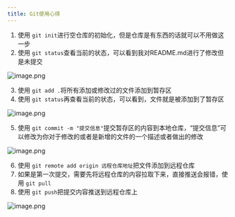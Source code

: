 ```yaml
---
title: Git使用心得
---
```

1. 使用 `git init`进行空仓库的初始化，但是仓库是有东西的话就可以不用做这一步
2. 使用 `git status`查看当前的状态，可以看到我对README.md进行了修改但是未提交

![image.png](https://alpha-blog-1300014916.cos.ap-guangzhou.myqcloud.com/blog/1684206899329-06d16e81-f68c-493e-824f-abc32af09e04.png)

3. 使用 `git add .`将所有添加或修改过的文件添加到暂存区
4. 使用 `git status`再查看当前的状态，可以看到，文件就是被添加到了暂存区

![image.png](https://alpha-blog-1300014916.cos.ap-guangzhou.myqcloud.com/blog/1684207062489-81562a79-5538-4228-9a36-16593d8fc719.png)

5. 使用 `git commit -m "提交信息"`提交暂存区的内容到本地仓库，“提交信息”可以修改为你对于修改的或者是新增的文件的一个描述或者做出的修改

![image.png](https://alpha-blog-1300014916.cos.ap-guangzhou.myqcloud.com/blog/1684207206822-7558bec2-4ef0-4652-960c-98c07184235e.png)

6. 使用 `git remote add origin 远程仓库地址`把文件添加到远程仓库
7. 如果是第一次提交，需要先将远程仓库的内容拉取下来，直接推送会报错，使用 `git pull`
8. 使用 `git push`把提交内容推送到远程仓库上

![image.png](https://alpha-blog-1300014916.cos.ap-guangzhou.myqcloud.com/blog/1684207538506-b14531f2-5c0b-41cb-b62f-fefe00c22f71.png)
